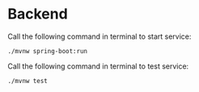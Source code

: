 # Backend

Call the following command in terminal to start service:
```
./mvnw spring-boot:run
```

Call the following command in terminal to test service:
```
./mvnw test
```

